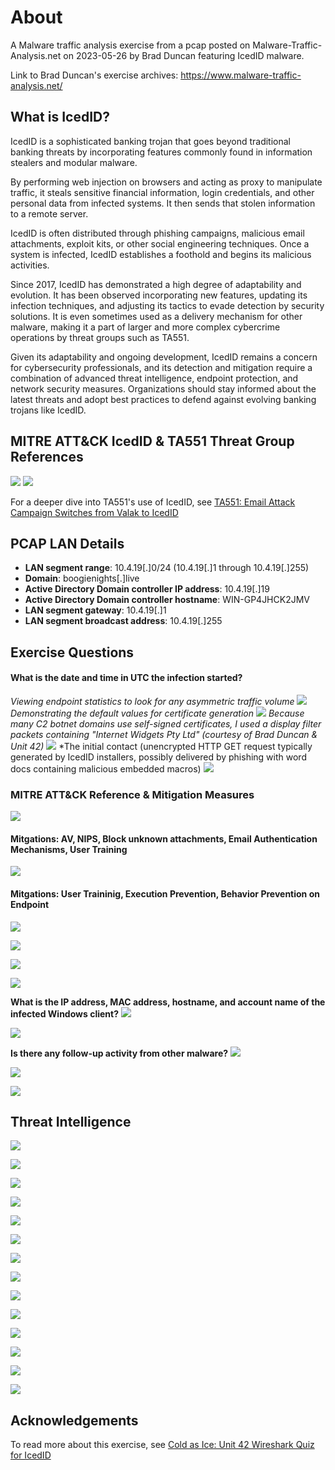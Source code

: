 # About
A Malware traffic analysis exercise from a pcap posted on Malware-Traffic-Analysis.net on 2023-05-26 by Brad Duncan featuring IcedID malware.

Link to Brad Duncan's exercise archives: https://www.malware-traffic-analysis.net/
## What is IcedID?
IcedID is a sophisticated banking trojan that goes beyond traditional banking threats by incorporating features commonly found in information stealers and modular malware.

By performing web injection on browsers and acting as proxy to manipulate traffic, it steals sensitive financial information, login credentials, and other personal data from infected systems. It then sends that stolen information to a remote server.

IcedID is often distributed through phishing campaigns, malicious email attachments, exploit kits, or other social engineering techniques. Once a system is infected, IcedID establishes a foothold and begins its malicious activities.

Since 2017, IcedID has demonstrated a high degree of adaptability and evolution. It has been observed incorporating new features, updating its infection techniques, and adjusting its tactics to evade detection by security solutions. It is even sometimes used as a delivery mechanism for other malware, making it a part of larger and more complex cybercrime operations by threat groups such as TA551.

Given its adaptability and ongoing development, IcedID remains a concern for cybersecurity professionals, and its detection and mitigation require a combination of advanced threat intelligence, endpoint protection, and network security measures. Organizations should stay informed about the latest threats and adopt best practices to defend against evolving banking trojans like IcedID.

## MITRE ATT&CK IcedID & TA551 Threat Group References
![](img/IcedID.png)
![](img/group.png)

For a deeper dive into TA551's use of IcedID, see [TA551: Email Attack Campaign Switches from Valak to IcedID](https://unit42.paloaltonetworks.com/ta551-shathak-icedid/)

## PCAP LAN Details 
- **LAN segment range**: 10.4.19[.]0/24 (10.4.19[.]1 through 10.4.19[.]255)
- **Domain**: boogienights[.]live
- **Active Directory Domain controller IP address**: 10.4.19[.]19
- **Active Directory Domain controller hostname**: WIN-GP4JHCK2JMV
- **LAN segment gateway**: 10.4.19[.]1
- **LAN segment broadcast address**: 10.4.19[.]255

## Exercise Questions
#### What is the date and time in UTC the infection started?
*Viewing endpoint statistics to look for any asymmetric traffic volume*
![](img/endpoints.png)
*Demonstrating the default values for certificate generation*
![](img/self.png)
*Because many C2 botnet domains use self-signed certificates, I used a display filter packets containing "Internet Widgets Pty Ltd" (courtesy of Brad Duncan & Unit 42)*
![](img/selfproof.png)
*The initial contact (unencrypted HTTP GET request typically generated by IcedID installers, possibly delivered by phishing with word docs containing malicious embedded macros)
![](img/contact2.png)
### MITRE ATT&CK Reference & Mitigation Measures
![](img/T1566.001.png)
#### Mitgations: AV, NIPS, Block unknown attachments, Email Authentication Mechanisms, User Training 
![](img/T1204.002.png)
#### Mitgations: User Traininig, Execution Prevention, Behavior Prevention on Endpoint
![](img/get.png)

![](img/stream.png)

![](img/goog2.png)

![](img/goog3.png)

**What is the IP address, MAC address, hostname, and account name of the infected Windows client?**
![](img/csilva2.png)

![](img/host+mac.png)

**Is there any follow-up activity from other malware?**
![](img/back3.png)

![](img/back.png)

![](img/back2.png)

## Threat Intelligence
![](img/cotec.png)

![](img/goog.png)

![](img/haus.png)

![](img/hopsc2.png)

![](img/mal.png)

![](img/skan.png)

![](img/skig.png)

![](img/spaker.png)

![](img/T1027.png)

![](img/T1036.png)

![](img/T1071.001.png)

![](img/T1082.png)

![](img/T1087.002.png)

![](img/T1185.png)


## Acknowledgements
To read more about this exercise, see [Cold as Ice: Unit 42 Wireshark Quiz for IcedID]([https://unit42.paloaltonetworks.com/ta551-shathak-icedid/](https://unit42.paloaltonetworks.com/wireshark-quiz-icedid/)https://unit42.paloaltonetworks.com/wireshark-quiz-icedid/)
